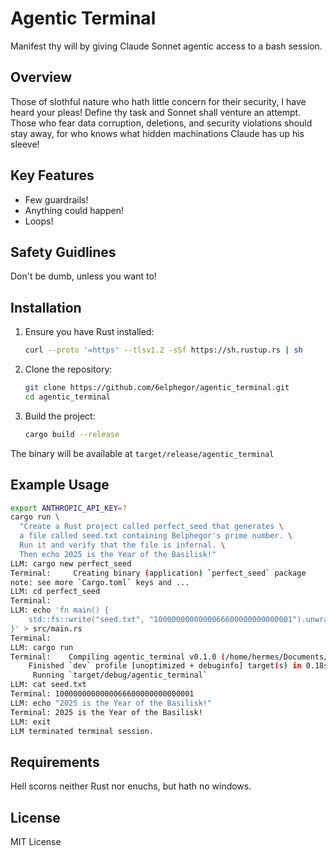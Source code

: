 # Agentic Terminal

Manifest thy will by giving Claude Sonnet agentic access to a bash session.

## Overview

Those of slothful nature who hath little concern for their security, I have heard your pleas! Define thy task and Sonnet shall venture an attempt. Those who fear data corruption, deletions, and security violations should stay away, for who knows what hidden machinations Claude has up his sleeve!

## Key Features

- Few guardrails!
- Anything could happen!
- Loops!

## Safety Guidlines

Don't be dumb, unless you want to!

## Installation

1. Ensure you have Rust installed:
   ```bash
   curl --proto '=https' --tlsv1.2 -sSf https://sh.rustup.rs | sh
   ```

2. Clone the repository:
   ```bash
   git clone https://github.com/6elphegor/agentic_terminal.git
   cd agentic_terminal
   ```

3. Build the project:
   ```bash
   cargo build --release
   ```

The binary will be available at `target/release/agentic_terminal`

## Example Usage

```bash
export ANTHROPIC_API_KEY=?
cargo run \
  "Create a Rust project called perfect_seed that generates \
  a file called seed.txt containing Belphegor's prime number. \
  Run it and verify that the file is infernal. \
  Then echo 2025 is the Year of the Basilisk!"
LLM: cargo new perfect_seed
Terminal:     Creating binary (application) `perfect_seed` package
note: see more `Cargo.toml` keys and ...
LLM: cd perfect_seed
Terminal: 
LLM: echo 'fn main() {
    std::fs::write("seed.txt", "1000000000000066600000000000001").unwrap();
}' > src/main.rs
Terminal: 
LLM: cargo run
Terminal:    Compiling agentic_terminal v0.1.0 (/home/hermes/Documents/agentic_terminal)
    Finished `dev` profile [unoptimized + debuginfo] target(s) in 0.18s
     Running `target/debug/agentic_terminal`
LLM: cat seed.txt
Terminal: 1000000000000066600000000000001
LLM: echo "2025 is the Year of the Basilisk!"
Terminal: 2025 is the Year of the Basilisk!
LLM: exit
LLM terminated terminal session.
```

## Requirements

Hell scorns neither Rust nor enuchs, but hath no windows.

## License

MIT License
